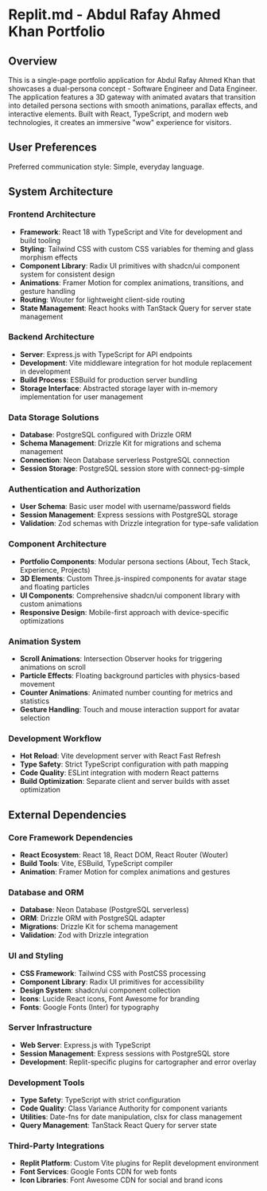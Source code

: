 # Replit.md - Abdul Rafay Ahmed Khan Portfolio

## Overview

This is a single-page portfolio application for Abdul Rafay Ahmed Khan that showcases a dual-persona concept - Software Engineer and Data Engineer. The application features a 3D gateway with animated avatars that transition into detailed persona sections with smooth animations, parallax effects, and interactive elements. Built with React, TypeScript, and modern web technologies, it creates an immersive "wow" experience for visitors.

## User Preferences

Preferred communication style: Simple, everyday language.

## System Architecture

### Frontend Architecture
- **Framework**: React 18 with TypeScript and Vite for development and build tooling
- **Styling**: Tailwind CSS with custom CSS variables for theming and glass morphism effects
- **Component Library**: Radix UI primitives with shadcn/ui component system for consistent design
- **Animations**: Framer Motion for complex animations, transitions, and gesture handling
- **Routing**: Wouter for lightweight client-side routing
- **State Management**: React hooks with TanStack Query for server state management

### Backend Architecture
- **Server**: Express.js with TypeScript for API endpoints
- **Development**: Vite middleware integration for hot module replacement in development
- **Build Process**: ESBuild for production server bundling
- **Storage Interface**: Abstracted storage layer with in-memory implementation for user management

### Data Storage Solutions
- **Database**: PostgreSQL configured with Drizzle ORM
- **Schema Management**: Drizzle Kit for migrations and schema management
- **Connection**: Neon Database serverless PostgreSQL connection
- **Session Storage**: PostgreSQL session store with connect-pg-simple

### Authentication and Authorization
- **User Schema**: Basic user model with username/password fields
- **Session Management**: Express sessions with PostgreSQL storage
- **Validation**: Zod schemas with Drizzle integration for type-safe validation

### Component Architecture
- **Portfolio Components**: Modular persona sections (About, Tech Stack, Experience, Projects)
- **3D Elements**: Custom Three.js-inspired components for avatar stage and floating particles
- **UI Components**: Comprehensive shadcn/ui component library with custom animations
- **Responsive Design**: Mobile-first approach with device-specific optimizations

### Animation System
- **Scroll Animations**: Intersection Observer hooks for triggering animations on scroll
- **Particle Effects**: Floating background particles with physics-based movement
- **Counter Animations**: Animated number counting for metrics and statistics
- **Gesture Handling**: Touch and mouse interaction support for avatar selection

### Development Workflow
- **Hot Reload**: Vite development server with React Fast Refresh
- **Type Safety**: Strict TypeScript configuration with path mapping
- **Code Quality**: ESLint integration with modern React patterns
- **Build Optimization**: Separate client and server builds with asset optimization

## External Dependencies

### Core Framework Dependencies
- **React Ecosystem**: React 18, React DOM, React Router (Wouter)
- **Build Tools**: Vite, ESBuild, TypeScript compiler
- **Animation**: Framer Motion for complex animations and gestures

### Database and ORM
- **Database**: Neon Database (PostgreSQL serverless)
- **ORM**: Drizzle ORM with PostgreSQL adapter
- **Migrations**: Drizzle Kit for schema management
- **Validation**: Zod with Drizzle integration

### UI and Styling
- **CSS Framework**: Tailwind CSS with PostCSS processing
- **Component Library**: Radix UI primitives for accessibility
- **Design System**: shadcn/ui component collection
- **Icons**: Lucide React icons, Font Awesome for branding
- **Fonts**: Google Fonts (Inter) for typography

### Server Infrastructure
- **Web Server**: Express.js with TypeScript
- **Session Management**: Express sessions with PostgreSQL store
- **Development**: Replit-specific plugins for cartographer and error overlay

### Development Tools
- **Type Safety**: TypeScript with strict configuration
- **Code Quality**: Class Variance Authority for component variants
- **Utilities**: Date-fns for date manipulation, clsx for class management
- **Query Management**: TanStack React Query for server state

### Third-Party Integrations
- **Replit Platform**: Custom Vite plugins for Replit development environment
- **Font Services**: Google Fonts CDN for web fonts
- **Icon Libraries**: Font Awesome CDN for social and brand icons